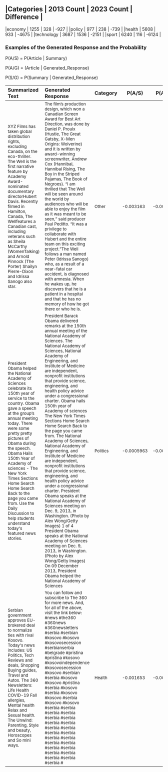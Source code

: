 
|Categories |    2013 Count  | 2023 Count |  Difference |
---------------------------------------------
|economy   |      1255   |      328      |    -927      |
|policy     |     977     |     238      |    -739      |
|health      |    5608    |     933     |    -4675     |
|technology   |   3687    |     1536      |   -2151     |
|sport         |  6240   |      116      |    -6124     |


### Examples of the Generated Response and the Probability

 P(A/S) = P(Article | Summary)
 
 P(A/G) = (Article | Generated_Response)
 
 P(S/G) = P(Summary | Generated_Response)



| **Summarized Text** | **Generated Response**       | **Category** | **P(A/S)** | **P(A/G)** | **P(S/G)** |
| :-------------------------   | :-----------------| -----------| -------- | ------ | -------- |
| <sub>XYZ Films has taken global distribution rights, excluding Canada, on the eco-thriller. The Well is the first narrative feature by Academy Award-nominated documentary directorHubert Davis. Recently filmed in Hamilton, Canada, The Wellfeatures a Canadian cast, including veterans such as Sheila McCarthy (WomenTalking) and Arnold Pinnock (The Porter) Shailyn Pierre-Dixon and Idrissa Sanogo also star.| <sub>The film’s production design, which won a Canadian Screen Award for Best Art Direction, was done by Daniel P. Proulx (Hustle, The Great Gatsby, X-Men Origins: Wolverine) and it is written by award-winning screenwriter, Andrew Cox (Hannibal, Hannibal Rising, The Boy in the Striped Pajamas, The Book of Negroes). “I am thrilled that The Well will be seen around the world by audiences who will be able to enjoy the film as it was meant to be seen,” said producer Paul Peditto. “It was a privilege to collaborate with Hubert and the entire team on this exciting project.”The Well follows a man named Peter (Idrissa Sanogo) who, as a result of a near-fatal car accident, is diagnosed with amnesia. When he wakes up, he discovers that he is a patient in a hospital and that he has no memory of how he got there or who he is.	 | <sub>Other | <sub>-0.003163 |<sub>	-0.002751 |	<sub>-0.007731 |
|<sub>President Obama helped the National Academy of Sciences celebrate its 150th year of service to the country. Obama gave a speech at the group’s annual meeting today. There were some pretty pretty pictures of Obama during the speech. Obama Hails 150th Year of Academy of sciences - The New York Times Sections Home Search Home Search Back to the page you came from. Use the Daily Discussion to help students understand today's featured news stories.| <sub>President Barack Obama delivered remarks at the 150th annual meeting of the National Academy of Sciences. The National Academy of Sciences, National Academy of Engineering, and Institute of Medicine are independent, nonprofit institutions that provide science, engineering, and health policy advice under a congressional charter. Obama hails 150th year of Academy of sciences The New York Times Sections Home Search Home Search Back to the page you came from. The National Academy of Sciences, National Academy of Engineering, and Institute of Medicine are independent, nonprofit institutions that provide science, engineering, and health policy advice under a congressional charter. President Obama speaks at the National Academy of Sciences meeting on Dec. 9, 2013, in Washington. (Photo by Alex Wong/Getty Images) 1 of 4 President Obama speaks at the National Academy of Sciences meeting on Dec. 9, 2013, in Washington. (Photo by Alex Wong/Getty Images) On 09 December 2013, President Obama helped the National Academy of Sciences	| <sub>Politics | <sub>-0.0005963 |	<sub>-0.00031	| <sub>-0.004502	|
|<sub>Serbian government approves EU-brokered deal to normalize ties with rival Kosovo. Today's news includes: US Politics, Tech Reviews and deals, Shopping Buying guides, Travel and Autos. The 360 Newsletters: Life Health COVID-19 Fall allergies, Mental health Relax and Sexual health. The Unwind: Parenting, Style and beauty, Horoscopes and So mini ways.	| <sub>You can follow and subscribe to The 360 for more news. And, for all of the above, visit the link below: #news #the360 #360news #360newsletters #serbia #serbian #kosovo #kosovo #kosovosecession #serbianserbia #belgrade #pristina #pristina #kosovo #kosovoindependence #kosovosecession #kosovo #serbian #serbia #kosovo #kosovo #pristina #serbia #kosovo #serbia #kosovo #kosovo #serbia #kosovo #kosovo #serbia #serbia #serbia #serbia #serbia #serbia #serbia #serbia #serbia #serbia #serbia #serbia #serbia #serbia #serbia #serbia #serbia #serbia #serbia #serbia #serbia #serbia #serbia #	| <sub>Health	| <sub>-0.001653 |	<sub>-0.00099 |	<sub>-0.007256<sub> |



